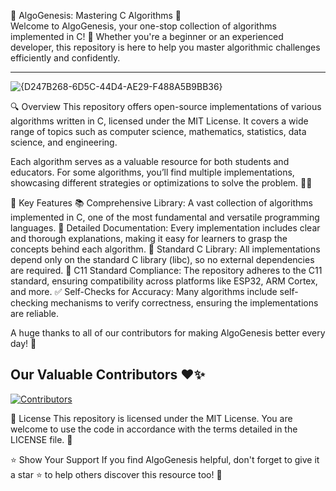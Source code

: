  🚀 AlgoGenesis: Mastering C Algorithms 📘<br>
Welcome to AlgoGenesis, your one-stop collection of algorithms implemented in C! 🌟 Whether you're a beginner or an experienced developer, this repository is here to help you master algorithmic challenges efficiently and confidently.

---
![{D247B268-6D5C-44D4-AE29-F488A5B9BB36}](https://github.com/user-attachments/assets/de0d430b-0bdc-4560-84f6-ab24f0d57cb2)

🔍 Overview
This repository offers open-source implementations of various algorithms written in C, licensed under the MIT License. It covers a wide range of topics such as computer science, mathematics, statistics, data science, and engineering.

Each algorithm serves as a valuable resource for both students and educators. For some algorithms, you’ll find multiple implementations, showcasing different strategies or optimizations to solve the problem. 🔧💡

🎯 Key Features
📚 Comprehensive Library: A vast collection of algorithms implemented in C, one of the most fundamental and versatile programming languages.
📖 Detailed Documentation: Every implementation includes clear and thorough explanations, making it easy for learners to grasp the concepts behind each algorithm.
💼 Standard C Library: All implementations depend only on the standard C library (libc), so no external dependencies are required.
🔧 C11 Standard Compliance: The repository adheres to the C11 standard, ensuring compatibility across platforms like ESP32, ARM Cortex, and more.
✅ Self-Checks for Accuracy: Many algorithms include self-checking mechanisms to verify correctness, ensuring the implementations are reliable.
 
A huge thanks to all of our contributors for making AlgoGenesis better every day! 🙌
## Our Valuable Contributors ❤✨

[![Contributors](https://contrib.rocks/image?repo=AlgoGenesis/C)](https://github.com/AlgoGenesis/C/graphs/contributors)

📜 License
This repository is licensed under the MIT License. You are welcome to use the code in accordance with the terms detailed in the LICENSE file. 📝

⭐ Show Your Support
If you find AlgoGenesis helpful, don't forget to give it a star ⭐ to help others discover this resource too! 🌟

